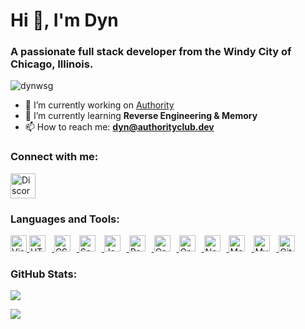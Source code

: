 <h1>Hi 👋, I'm Dyn</h1>
<h3>A passionate full stack developer from the Windy City of Chicago, Illinois.</h3>

<p>
  <img src="https://komarev.com/ghpvc/?username=dynwsg&label=Profile%20views&color=0e75b6&style=flat" alt="dynwsg" />
</p>

- 🔭 I’m currently working on [Authority](https://authoritydev.club)
- 🌱 I’m currently learning **Reverse Engineering & Memory**
- 📫 How to reach me: **dyn@authorityclub.dev**

<h3>Connect with me:</h3>
<p>
  <a href="https://discord.gg/9HTh8YGyGf" target="_blank">
    <img src="https://img.icons8.com/color/48/000000/discord-logo.png" alt="Discord" height="40" width="40" />
  </a>
</p>

<h3>Languages and Tools:</h3>
<p>
  <a href="https://code.visualstudio.com/" target="_blank" rel="noreferrer" class="icon-link">
    <img alt="Visual Studio Code" width="26px" src="https://cdn.jsdelivr.net/gh/devicons/devicon/icons/vscode/vscode-original.svg" />
  </a>
  <a href="https://developer.mozilla.org/en-US/docs/Web/HTML" target="_blank" rel="noreferrer" class="icon-link">
    <img alt="HTML5" width="26px" src="https://cdn.jsdelivr.net/gh/devicons/devicon/icons/html5/html5-original.svg" style="padding-right:10px;" />
  </a>
  <a href="https://www.w3schools.com/css/" target="_blank" rel="noreferrer" class="icon-link">
    <img alt="CSS3" width="26px" src="https://cdn.jsdelivr.net/gh/devicons/devicon/icons/css3/css3-original.svg" style="padding-right:10px;" />
  </a>
  <a href="https://sass-lang.com/" target="_blank" rel="noreferrer" class="icon-link">
    <img alt="Sass" width="26px" src="https://cdn.jsdelivr.net/gh/devicons/devicon/icons/sass/sass-original.svg" style="padding-right:10px;" />
  </a>
  <a href="https://developer.mozilla.org/en-US/docs/Web/JavaScript" target="_blank" rel="noreferrer" class="icon-link">
    <img alt="JavaScript" width="26px" src="https://cdn.jsdelivr.net/gh/devicons/devicon/icons/javascript/javascript-original.svg" style="padding-right:10px;" />
  </a>
  <a href="https://reactjs.org/" target="_blank" rel="noreferrer" class="icon-link">
    <img alt="React" width="26px" src="https://cdn.jsdelivr.net/gh/devicons/devicon/icons/react/react-original.svg" style="padding-right:10px;" />
  </a>
  <a href="https://www.gatsbyjs.com/" target="_blank" rel="noreferrer" class="icon-link">
    <img alt="Gatsby" width="26px" src="https://cdn.jsdelivr.net/gh/devicons/devicon/icons/gatsby/gatsby-original.svg" style="padding-right:10px;" />
  </a>
  <a href="https://graphql.org/" target="_blank" rel="noreferrer" class="icon-link">
    <img alt="GraphQL" width="26px" src="https://cdn.jsdelivr.net/gh/devicons/devicon/icons/graphql/graphql-plain.svg" style="padding-right:10px;" />
  </a>
  <a href="https://nodejs.org/" target="_blank" rel="noreferrer" class="icon-link">
    <img alt="Node.js" width="26px" src="https://cdn.jsdelivr.net/gh/devicons/devicon/icons/nodejs/nodejs-original.svg" style="padding-right:10px;" />
  </a>
  <a href="https://www.mongodb.com/" target="_blank" rel="noreferrer" class="icon-link">
    <img alt="MongoDB" width="26px" src="https://cdn.jsdelivr.net/gh/devicons/devicon/icons/mongodb/mongodb-original.svg" style="padding-right:10px;" />
  </a>
  <a href="https://www.mysql.com/" target="_blank" rel="noreferrer" class="icon-link">
    <img alt="MySQL" width="26px" src="https://cdn.jsdelivr.net/gh/devicons/devicon/icons/mysql/mysql-original.svg" style="padding-right:10px;" />
  </a>
  <a href="https://git-scm.com/" target="_blank" rel="noreferrer" class="icon-link">
    <img alt="Git" width="26px" src="https://cdn.jsdelivr.net/gh/devicons/devicon/icons/git/git-original.svg" style="padding-right:10px;" />
  </a>
</p>


<h3>GitHub Stats:</h3>
<p>
  <img src="https://github-readme-stats.vercel.app/api/top-langs?username=dynwsg&show_icons=true&locale=en&layout=compact&theme=dark&cache_buster=1" />
</p>
<p>
  <img src="https://github-readme-stats.vercel.app/api?username=dynwsg&show_icons=true&locale=en&theme=dark&cache_buster=1" />
</p>
